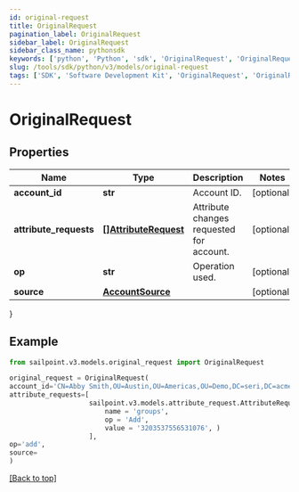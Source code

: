 ```yaml
---
id: original-request
title: OriginalRequest
pagination_label: OriginalRequest
sidebar_label: OriginalRequest
sidebar_class_name: pythonsdk
keywords: ['python', 'Python', 'sdk', 'OriginalRequest', 'OriginalRequest'] 
slug: /tools/sdk/python/v3/models/original-request
tags: ['SDK', 'Software Development Kit', 'OriginalRequest', 'OriginalRequest']
---
```


# OriginalRequest


## Properties

Name | Type | Description | Notes
------------ | ------------- | ------------- | -------------
**account_id** | **str** | Account ID. | [optional] 
**attribute_requests** | [**[]AttributeRequest**](attribute-request) | Attribute changes requested for account. | [optional] 
**op** | **str** | Operation used. | [optional] 
**source** | [**AccountSource**](account-source) |  | [optional] 
}

## Example

```python
from sailpoint.v3.models.original_request import OriginalRequest

original_request = OriginalRequest(
account_id='CN=Abby Smith,OU=Austin,OU=Americas,OU=Demo,DC=seri,DC=acme,DC=com',
attribute_requests=[
                    sailpoint.v3.models.attribute_request.AttributeRequest(
                        name = 'groups', 
                        op = 'Add', 
                        value = '3203537556531076', )
                    ],
op='add',
source=
)

```
[[Back to top]](#) 

